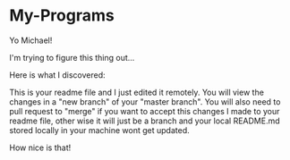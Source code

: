 # My-Programs

Yo Michael!

I'm trying to figure this thing out...

Here is what I discovered:

This is your readme file and I just edited it remotely.
You will view the changes in a "new branch" of your "master branch". 
You will also need to pull request to "merge" if you want to accept this changes I made to your readme file, other wise it will just be a branch and your local README.md stored locally in your machine wont get updated.

How nice is that!


